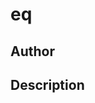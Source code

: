 # eq

## Author

<!-- Insert Your Name Here -->

## Description

<!-- Describe your example here -->
